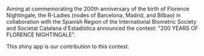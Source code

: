 Aiming at commemorating the 200th anniversary of the birth of Florence Nightingale, the R-Ladies (nodes of Barcelona, Madrid, and Bilbao) in collaboration with the Spanish Region of the International Biometric Society and Societat Catalana d'Estadística announced the contest: "200 YEARS OF FLORENCE NIGHTINGALE".      

This shiny app is our contribution to this contest.     